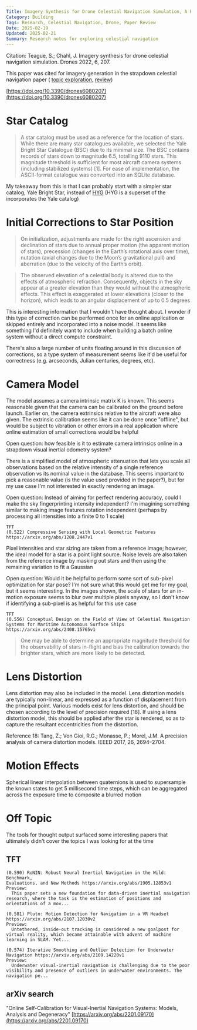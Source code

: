 ```yaml
---
Title: Imagery Synthesis for Drone Celestial Navigation Simulation, A Review
Category: Building
Tags: Research, Celestial Navigation, Drone, Paper Review
Date: 2025-02-19
Updated: 2025-02-21
Summary: Research notes for exploring celestial navigation
---
```


Citation: Teague, S.; Chahl, J. Imagery synthesis for drone celestial navigation simulation. Drones 2022, 6, 207.

This paper was cited for imagery generation in the strapdown celestial
navigation paper (
[topic exploration]({filename}/celestial-navigation-for-drones.md),
[review]({filename}/affordable-vision-based-strapdown-celestial-navigation-review.md))

[https://doi.org/10.3390/drones6080207](https://doi.org/10.3390/drones6080207)

# Star Catalog

> A star catalog must be used as a reference for the location of stars. While there are many star catalogues available, we selected the Yale Bright Star Catalogue (BSC) due to its minimal size. The BSC contains records of stars down to magnitude 6.5, totalling 9110 stars. This magnitude threshold is sufficient for most aircraft camera systems (including stabilized systems) [1]. For ease of implementation, the ASCII-format catalogue was converted into an SQLite database.

My takeaway from this is that I can probably start with a simpler star catalog,
Yale Bright Star, instead of [HYG](https://astronexus.com/projects/hyg) (HYG is
a superset of the incorporates the Yale catalog)

# Initial Corrections to Star Position

> On initialization, adjustments are made for the right ascension and declination of stars due to annual proper motion (the apparent motion of stars), precession (changes in the Earth’s rotational axis over time), nutation (axial changes due to the Moon’s gravitational pull) and aberration (due to the velocity of the Earth’s orbit).

> The observed elevation of a celestial body is altered due to the effects of atmospheric refraction. Consequently, objects in the sky appear at a greater elevation than they would without the atmospheric effects. This effect is exaggerated at lower elevations (closer to the horizon), which leads to an angular displacement of up to 0.5 degrees

This is interesting information that I wouldn't have thought about. I wonder if
this type of correction can be performed once for an online application or
skipped entirely and incorporated into a noise model. It seems like something
I'd definitely want to include when building a batch online system without a
direct compute constraint.

There's also a large number of units floating around in this discussion of
corrections, so a type system of measurement seems like it'd be useful for
correctness (e.g. arcseconds, Julian centuries, degrees, etc).

# Camera Model

The model assumes a camera intrinsic matrix K is known. This seems reasonable
given that the camera can be calibrated on the ground before launch. Earlier
on, the camera extrinsics relative to the aircraft were also given. The
extrinsic calibration seems like it can be done once "offline", but would be
subject to vibration or other errors in a real application where online
estimation of small corrections would be helpful

Open question: how feasible is it to estimate camera intrinsics online in a
strapdown visual inertial odometry system?


There is a simplified model of atmospheric attenuation that lets you scale all
observations based on the relative intensity of a single reference observation
vs its nominal value in the database. This seems important to pick a reasonable
value (is the value used provided in the paper?), but for my use case I'm not
interested in exactly rendering an image. 

Open question: Instead of aiming for perfect rendering accuracy, could I make
the sky fingerprinting intensity independent? I'm imagining something similar
to making image features rotation independent (perhaps by processing all
intensities into a finite 0 to 1 scale)

    TFT
    (0.522) Compressive Sensing with Local Geometric Features https://arxiv.org/abs/1208.2447v1

Pixel intensities and star sizing are taken from a reference image; however,
the ideal model for a star is a point light source. Noise levels are also taken
from the reference image by masking out stars and then using the remaining
variation to fit a Gaussian

Open question: Would it be helpful to perform some sort of sub-pixel
optimization for star pose? I'm not sure what this would get me for my goal,
but it seems interesting. In the images shown, the scale of stars for an
in-motion exposure seems to blur over multiple pixels anyway, so I don't know
if identifying a sub-pixel is as helpful for this use case

    TFT
    (0.556) Conceptual Design on the Field of View of Celestial Navigation Systems for Maritime Autonomous Surface Ships https://arxiv.org/abs/2408.15765v1


> One may be able to determine an appropriate magnitude threshold for the observability of stars in-flight and bias the calibration towards the brighter stars, which are more likely to be detected.

# Lens Distortion

Lens distortion may also be included in the model. Lens distortion models are typically
non-linear, and expressed as a function of displacement from the principal point. Various
models exist for lens distortion, and should be chosen according to the level of precision
required [18]. If using a lens distortion model, this should be applied after the star is
rendered, so as to capture the resultant eccentricities from the distortion.

Reference 18: Tang, Z.; Von Gioi, R.G.; Monasse, P.; Morel, J.M. A precision analysis of camera distortion models. IEEED 2017, 26, 2694–2704.

# Motion Effects

Spherical linear interpolation between quaternions is used to supersample the
known states to get 5 millisecond time steps, which can be aggregated across
the exposure time to composite a blurred motion

# Off Topic

The tools for thought output surfaced some interesting papers that ultimately
didn't cover the topics I was looking for at the time

## TFT

    (0.590) RoNIN: Robust Neural Inertial Navigation in the Wild: Benchmark,
    Evaluations, and New Methods https://arxiv.org/abs/1905.12853v1
    Preview:
      This paper sets a new foundation for data-driven inertial navigation research, where the task is the estimation of positions and orientations of a mov...
    
    (0.581) Pluto: Motion Detection for Navigation in a VR Headset https://arxiv.org/abs/2107.12030v2
    Preview:
      Untethered, inside-out tracking is considered a new goalpost for virtual reality, which became attainable with advent of machine learning in SLAM. Yet...
    
    (0.574) Iterative Smoothing and Outlier Detection for Underwater Navigation https://arxiv.org/abs/2109.14220v1
    Preview:
      Underwater visual-inertial navigation is challenging due to the poor visibility and presence of outliers in underwater environments. The navigation pe...
    
## arXiv search

"Online Self-Calibration for Visual-Inertial Navigation Systems: Models, Analysis and Degeneracy"
[https://arxiv.org/abs/2201.09170](https://arxiv.org/abs/2201.09170)
